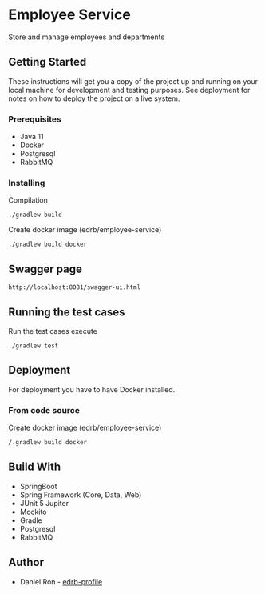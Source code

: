 # Employee Service

Store and manage employees and departments

## Getting Started

These instructions will get you a copy of the project up and running on your local machine for development and testing purposes. See deployment for notes on how to deploy the project on a live system.

### Prerequisites

- Java 11
- Docker
- Postgresql
- RabbitMQ

### Installing

Compilation

```
./gradlew build
```

Create docker image (edrb/employee-service)

```
./gradlew build docker
```

## Swagger page

`http://localhost:8081/swagger-ui.html`

## Running the test cases

Run the test cases execute

```
./gradlew test
```

## Deployment

For deployment you have to have Docker installed.

### From code source

Create docker image (edrb/employee-service)

```
/.gradlew build docker
```

## Build With

- SpringBoot
- Spring Framework (Core, Data, Web)
- JUnit 5 Jupiter
- Mockito
- Gradle
- Postgresql
- RabbitMQ

## Author

- Daniel Ron - [edrb-profile](https://edrb.github.io)

